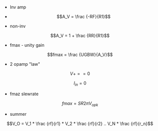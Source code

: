 * Inv amp

* $$A_V = \frac {-RF}{R1}$$

* non-inv

$$A_V = 1 + \frac {RR}{R1}$$

* fmax - unity gain

$$fmax = \frac {UGBW}{A_V}$$

* 2 opamp "law"

$$V+= = 0$$

$$I_{in} = 0$$

* fmaz slewrate

$$fmax = {SR}{2\pi V_{opk}}$$

* summer

$$V_O = V_1 * \frac {rf}{r1}  * V_2 * \frac {rf}{r2} .. V_N * \frac {rf}{r_n}$$
